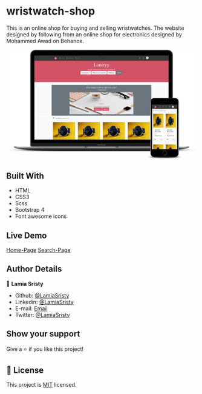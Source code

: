 # wristwatch-shop
This is an online shop for buying and selling wristwatches. The website designed by following from an online shop for electronics designed by Mohammed Awad on Behance.

<img src="assets/img/screenshot.png">


## Built With

- HTML
- CSS3
- Scss
- Bootstrap 4
- Font awesome icons

## Live Demo

[Home-Page](https://raw.githack.com/LamiaSristy/wristwatch-shop/feature1/index.html)
[Search-Page](https://raw.githack.com/LamiaSristy/wristwatch-shop/feature1/search.html)

## Author Details

👤 **Lamia Sristy**

- Github: [@LamiaSristy](https://github.com/LamiaSristy)
- Linkedin: [@LamiaSristy](https://www.linkedin.com/in/lamia-hemayet-sristy/)
- E-mail: <a href="mailto:lamiasristy@gmail.com?subject=Hello Lamia!">Email</a>  
- Twitter: [@LamiaSristy](https://twitter.com/lsristy1)


## Show your support

Give a ⭐️ if you like this project!

## 📝 License

This project is [MIT](lic.url) licensed.
